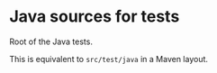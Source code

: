 # Java sources for tests

Root of the Java tests.

This is equivalent to `src/test/java` in a Maven layout.


